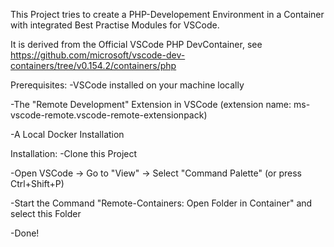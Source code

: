 This Project tries to create a PHP-Developement Environment in a Container with integrated Best Practise Modules for VSCode.

It is derived from the Official VSCode PHP DevContainer, see https://github.com/microsoft/vscode-dev-containers/tree/v0.154.2/containers/php

Prerequisites:
-VSCode installed on your machine locally

-The "Remote Development" Extension in VSCode (extension name: ms-vscode-remote.vscode-remote-extensionpack)

-A Local Docker Installation

Installation:
-Clone this Project

-Open VSCode -> Go to "View" -> Select "Command Palette" (or press Ctrl+Shift+P)

-Start the Command "Remote-Containers: Open Folder in Container" and select this Folder

-Done!
